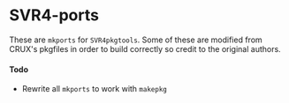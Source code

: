 # SVR4-ports

These are `mkports` for `SVR4pkgtools`.
Some of these are modified from CRUX's pkgfiles in order to build correctly so credit to the original authors.

#### Todo
* Rewrite all `mkports` to work with `makepkg`
